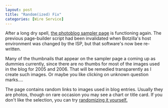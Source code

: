 ```yaml
---
layout: post
title: "Random(ized) Fix"
categories: [Wire Service]
---
```

After a long dry spell, <a href="http://www.botzilla.com/photo/botzpix/">the photoblog sampler page</a> is functioning again. The previous page-builder script had been invalidated when Botzilla's host environment was changed by the ISP, but that software's now bee re-written.

Many of the thumbnails that appear on the sampler page a coming up as dummies currently, since there are no thumbs for most of the images used in the blog for 2005 and 2006. That will be remedied transparently as I create such images. Or maybe you like clicking on unknown question marks....

The page contains random links to images used in blog entries. Usually they are photos, though on rare occasion you may see a chart or title card. If you don't like the selection, you can try <a href="http://www.botzilla.com/cgi-bin/buildJournalPages.pl">randomizing it yourself.</a>


